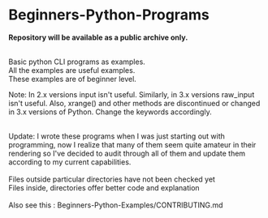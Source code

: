 # Beginners-Python-Programs
<strong>Repository will be available as a public archive only.</strong><br/><br/>

Basic python CLI programs as examples.<br>
All the examples are useful examples.<br>
These examples are of beginner level.<br>

Note: In 2.x versions input isn't useful. Similarly, in 3.x versions raw_input isn't useful. Also, xrange() and other methods are discontinued or changed in 3.x versions of Python. Change the keywords accordingly.

<br>
Update: I wrote these programs when I was just starting out with programming, now I realize that many of them seem quite amateur in their rendering so I've decided to audit through all of them and update them according to my current capabilities.
<br>
<br>
Files outside particular directories have not been checked yet <br>
Files inside, directories offer better code and explanation
<br>
<br>
Also see this : Beginners-Python-Examples/CONTRIBUTING.md<br>
